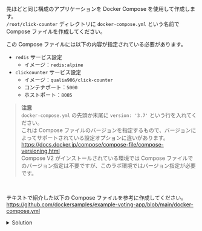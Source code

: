 先ほどと同じ構成のアプリケーションを Docker Compose を使用して作成します。  
`/root/click-counter` ディレクトリに `docker-compose.yml` という名前で Compose ファイルを作成してください。  

この Compose ファイルには以下の内容が指定されている必要があります。 

- `redis` サービス設定
  - イメージ：`redis:alpine`
- `clickcounter` サービス設定
  - イメージ：`qualia906/click-counter`
  - コンテナポート：`5000`
  - ホストポート：`8085`

> **注意**  
> `docker-compose.yml` の先頭か末尾に `version: '3.7'` という行を入れてください。  
> これは Compose ファイルのバージョンを指定するもので、バージョンによってサポートされている設定オプションに違いがあります。  
> https://docs.docker.jp/compose/compose-file/compose-versioning.html  
> Compose V2 がインストールされている環境では Compose ファイルでのバージョン指定は不要ですが、このラボ環境ではバージョン指定が必要です。

<br />

テキストで紹介した以下の Compose ファイルを参考に作成してください。  
https://github.com/dockersamples/example-voting-app/blob/main/docker-compose.yml


<details>
  <summary>Solution</summary>

以下の内容で `docker-compose.yml` を作成します。
```
services:
  redis:
    image: redis:alpine
  clickcounter:
    image: qualia906/click-counter
    ports:
      - 8085:5000
version: '3.7'
```{{copy}}

</details>
